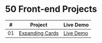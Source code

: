 # 50 Front-end Projects

|  #  | Project                                                                                                                     | Live Demo                                                                         |
| :-: | --------------------------------------------------------------------------------------------------------------------------- | --------------------------------------------------------------------------------- |
| 01  | [Expanding Cards](https://github.com/imattos78/50_projects/tree/main/ExpandingCards)                             | [Live Demo](https://codepen.io/imattos/pen/MWbyyEg)               |
